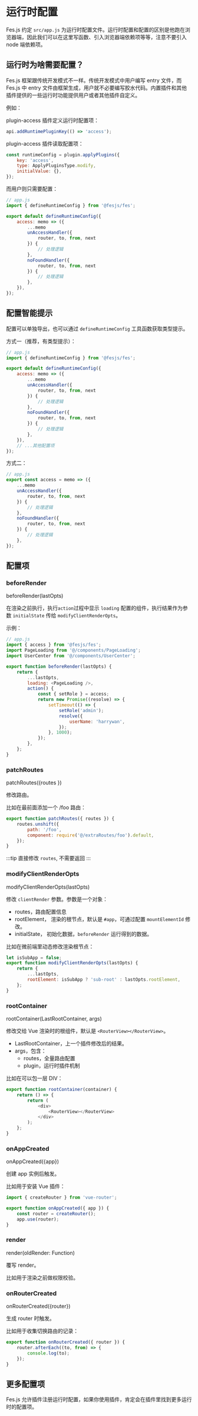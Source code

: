 # 运行时配置

Fes.js 约定 `src/app.js` 为运行时配置文件。运行时配置和配置的区别是他跑在浏览器端，因此我们可以在这里写函数、引入浏览器端依赖项等等，注意不要引入 node 端依赖项。

## 运行时为啥需要配置？

Fes.js 框架跟传统开发模式不一样。传统开发模式中用户编写 entry 文件，而 Fes.js 中 entry 文件由框架生成，用户就不必要编写胶水代码。内置插件和其他插件提供的一些运行时功能提供用户或者其他插件自定义。

例如：

plugin-access 插件定义运行时配置项：

```js
api.addRuntimePluginKey(() => 'access');
```

plugin-access 插件读取配置项：

```js
const runtimeConfig = plugin.applyPlugins({
    key: 'access',
    type: ApplyPluginsType.modify,
    initialValue: {},
});
```

而用户则只需要配置：

```js
// app.js
import { defineRuntimeConfig } from '@fesjs/fes';

export default defineRuntimeConfig({
    access: memo => ({
        ...memo
        unAccessHandler({
            router, to, from, next
        }) {
            // 处理逻辑
        },
        noFoundHandler({
            router, to, from, next
        }) {
            // 处理逻辑
        },
    }),
});
```

## 配置智能提示

配置可以单独导出，也可以通过 `defineRuntimeConfig` 工具函数获取类型提示。

方式一（推荐，有类型提示）：

```js
// app.js
import { defineRuntimeConfig } from '@fesjs/fes';

export default defineRuntimeConfig({
    access: memo => ({
        ...memo
        unAccessHandler({
            router, to, from, next
        }) {
            // 处理逻辑
        },
        noFoundHandler({
            router, to, from, next
        }) {
            // 处理逻辑
        },
    }),
    // ...其他配置项
});
```

方式二：

```js
// app.js
export const access = memo => ({
    ...memo
    unAccessHandler({
        router, to, from, next
    }) {
        // 处理逻辑
    },
    noFoundHandler({
        router, to, from, next
    }) {
        // 处理逻辑
    },
});
```

## 配置项

### beforeRender

beforeRender(lastOpts)

在渲染之前执行，执行`action`过程中显示 `loading` 配置的组件，执行结果作为参数 `initialState` 传给 `modifyClientRenderOpts`。

示例：

```js
// app.js
import { access } from '@fesjs/fes';
import PageLoading from '@/components/PageLoading';
import UserCenter from '@/components/UserCenter';

export function beforeRender(lastOpts) {
    return {
        ...lastOpts,
        loading: <PageLoading />,
        action() {
            const { setRole } = access;
            return new Promise((resolve) => {
                setTimeout(() => {
                    setRole('admin');
                    resolve({
                        userName: 'harrywan',
                    });
                }, 1000);
            });
        },
    };
}
```

### patchRoutes

patchRoutes({routes })

修改路由。

比如在最前面添加一个 /foo 路由：

```js
export function patchRoutes({ routes }) {
    routes.unshift({
        path: '/foo',
        component: require('@/extraRoutes/foo').default,
    });
}
```

:::tip
直接修改 `routes`, 不需要返回
:::

### modifyClientRenderOpts

modifyClientRenderOpts(lastOpts)

修改 `clientRender` 参数。参数是一个对象：

-   routes，路由配置信息
-   rootElement， 渲染的根节点，默认是 `#app`，可通过配置 `mountElementId` 修改。
-   initialState， 初始化数据，`beforeRender` 运行得到的数据。

比如在微前端里动态修改渲染根节点：

```js
let isSubApp = false;
export function modifyClientRenderOpts(lastOpts) {
    return {
        ...lastOpts,
        rootElement: isSubApp ? 'sub-root' : lastOpts.rootElement,
    };
}
```

### rootContainer

rootContainer(LastRootContainer, args)

修改交给 Vue 渲染时的根组件，默认是 `<RouterView></RouterView>`。

-   LastRootContainer，上一个插件修改后的结果。
-   args，包含：
    -   routes，全量路由配置
    -   plugin，运行时插件机制

比如在可以包一层 DIV：

```js
export function rootContainer(container) {
    return () => {
        return (
            <div>
                <RouterView></RouterView>
            </div>
        );
    };
}
```

### onAppCreated

onAppCreated({app})

创建 app 实例后触发。

比如用于安装 Vue 插件：

```js
import { createRouter } from 'vue-router';

export function onAppCreated({ app }) {
    const router = createRouter();
    app.use(router);
}
```

### render

render(oldRender: Function)

覆写 render。

比如用于渲染之前做权限校验。

### onRouterCreated

onRouterCreated({router})

生成 router 时触发。

比如用于收集切换路由的记录：

```js
export function onRouterCreated({ router }) {
    router.afterEach((to, from) => {
        console.log(to);
    });
}
```

## 更多配置项

Fes.js 允许插件注册运行时配置，如果你使用插件，肯定会在插件里找到更多运行时的配置项。

